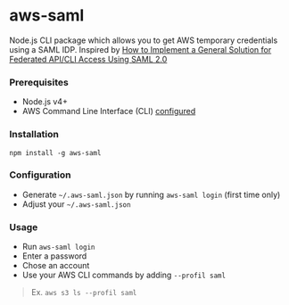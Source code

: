 # aws-saml

Node.js CLI package which allows you to get AWS temporary credentials using a SAML IDP. Inspired by 
[How to Implement a General Solution for Federated API/CLI Access Using SAML 2.0][1]

### Prerequisites

- Node.js v4+
- AWS Command Line Interface (CLI) [configured][2]

### Installation

`npm install -g aws-saml`

### Configuration

* Generate `~/.aws-saml.json` by running `aws-saml login` (first time only)
* Adjust your `~/.aws-saml.json`

### Usage

* Run `aws-saml login`
* Enter a password
* Chose an account
* Use your AWS CLI commands by adding `--profil saml`

> Ex. `aws s3 ls --profil saml`

[1]: https://aws.amazon.com/ru/blogs/security/how-to-implement-a-general-solution-for-federated-apicli-access-using-saml-2-0
[2]: https://docs.aws.amazon.com/cli/latest/userguide/cli-chap-getting-started.html
